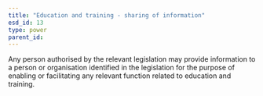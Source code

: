 ```yaml
---
title: "Education and training - sharing of information"
esd_id: 13
type: power
parent_id:  
---
```


Any person authorised by the relevant legislation may provide information to a person or organisation identified in the legislation for the purpose of enabling or facilitating any relevant function related to education and training.

